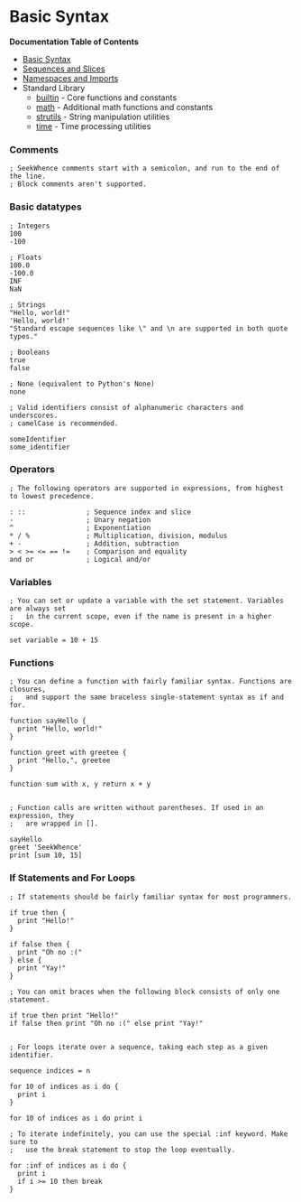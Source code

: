 # Basic Syntax

**Documentation Table of Contents**
- [Basic Syntax](./basic-syntax.md)
- [Sequences and Slices](./sequences.md)
- [Namespaces and Imports](./namespaces.md)
- Standard Library
  - [builtin](./stdlib/builtin.md) - Core functions and constants
  - [math](./stdlib/math.md) - Additional math functions and constants
  - [strutils](./stdlib/strutils.md) - String manipulation utilities
  - [time](./stdlib/time.md) - Time processing utilities

### Comments
```racket
; SeekWhence comments start with a semicolon, and run to the end of the line.
; Block comments aren't supported.
```


### Basic datatypes
```racket
; Integers
100
-100

; Floats
100.0
-100.0
INF
NaN

; Strings
"Hello, world!"
'Hello, world!'
"Standard escape sequences like \" and \n are supported in both quote types."

; Booleans
true
false

; None (equivalent to Python's None)
none

; Valid identifiers consist of alphanumeric characters and underscores.
; camelCase is recommended.

someIdentifier
some_identifier
```

### Operators
```racket
; The following operators are supported in expressions, from highest to lowest precedence.

: ::               ; Sequence index and slice
-                  ; Unary negation
^                  ; Exponentiation
* / %              ; Multiplication, division, modulus
+ -                ; Addition, subtraction
> < >= <= == !=    ; Comparison and equality
and or             ; Logical and/or
```


### Variables
```racket
; You can set or update a variable with the set statement. Variables are always set
;   in the current scope, even if the name is present in a higher scope.

set variable = 10 + 15
```


### Functions
```racket
; You can define a function with fairly familiar syntax. Functions are closures,
;   and support the same braceless single-statement syntax as if and for.

function sayHello {
  print "Hello, world!"
}

function greet with greetee {
  print "Hello,", greetee
}

function sum with x, y return x + y


; Function calls are written without parentheses. If used in an expression, they
;   are wrapped in [].

sayHello
greet 'SeekWhence'
print [sum 10, 15]
```


### If Statements and For Loops
```racket
; If statements should be fairly familiar syntax for most programmers.

if true then {
  print "Hello!"
}

if false then {
  print "Oh no :("
} else {
  print "Yay!"
}

; You can omit braces when the following block consists of only one statement.

if true then print "Hello!"
if false then print "Oh no :(" else print "Yay!"


; For loops iterate over a sequence, taking each step as a given identifier.

sequence indices = n

for 10 of indices as i do {
  print i
}

for 10 of indices as i do print i

; To iterate indefinitely, you can use the special :inf keyword. Make sure to
;   use the break statement to stop the loop eventually.

for :inf of indices as i do {
  print i
  if i >= 10 then break
}
```
